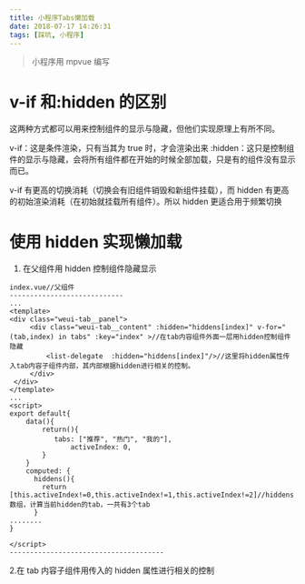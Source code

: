 ```yaml
---
title: 小程序Tabs懒加载
date: 2018-07-17 14:26:31
tags: [踩坑, 小程序]
---
```


> 小程序用 mpvue 编写

# v-if 和:hidden 的区别

这两种方式都可以用来控制组件的显示与隐藏，但他们实现原理上有所不同。

<!-- more -->

v-if：这是条件渲染，只有当其为 true 时，才会渲染出来
:hidden：这只是控制组件的显示与隐藏，会将所有组件都在开始的时候全部加载，只是有的组件没有显示而已。

v-if 有更高的切换消耗（切换会有旧组件销毁和新组件挂载），而 hidden 有更高的初始渲染消耗（在初始就挂载所有组件）。所以 hidden 更适合用于频繁切换

# 使用 hidden 实现懒加载

1. 在父组件用 hidden 控制组件隐藏显示

```
index.vue//父组件
----------------------------
...
<template>
<div class="weui-tab__panel">
     <div class="weui-tab__content" :hidden="hiddens[index]" v-for="(tab,index) in tabs" :key="index" >//在tab内容组件外面一层用hidden控制组件隐藏
         <list-delegate  :hidden="hiddens[index]"/>//这里将hidden属性传入tab内容子组件内部，其内部根据hidden进行相关的控制。
     </div>
 </div>
</template>
...
<script>
export default{
	data(){
		return(){
		   tabs: ["推荐", "热门", "我的"],
      		   activeIndex: 0,
		}
	}
	computed: {
   	  hiddens(){
  	    return [this.activeIndex!=0,this.activeIndex!=1,this.activeIndex!=2]//hiddens数组，计算当前hidden的tab，一共有3个tab
   	  }
........
}

</script>
--------------------------------------
```

2.在 tab 内容子组件用传入的 hidden 属性进行相关的控制

```

```
